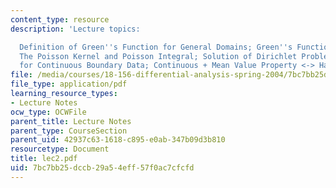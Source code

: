 ```yaml
---
content_type: resource
description: 'Lecture topics:

  Definition of Green''s Function for General Domains; Green''s Function for a Ball;
  The Poisson Kernel and Poisson Integral; Solution of Dirichlet Problem in Balls
  for Continuous Boundary Data; Continuous + Mean Value Property <-> Harmonic.'
file: /media/courses/18-156-differential-analysis-spring-2004/7bc7bb25dccb29a54eff57f0ac7cfcfd_lec2.pdf
file_type: application/pdf
learning_resource_types:
- Lecture Notes
ocw_type: OCWFile
parent_title: Lecture Notes
parent_type: CourseSection
parent_uid: 42937c63-1618-c895-e0ab-347b09d3b810
resourcetype: Document
title: lec2.pdf
uid: 7bc7bb25-dccb-29a5-4eff-57f0ac7cfcfd
---
```

